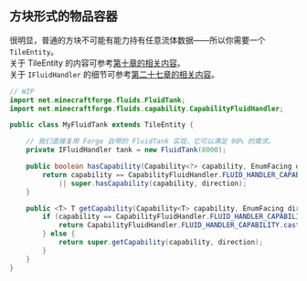 ## 方块形式的物品容器

很明显，普通的方块不可能有能力持有任意流体数据——所以你需要一个 `TileEntity`。  
关于 TileEntity 的内容可参考[第十章的相关内容](../../chapter-10/index.md)。  
关于 `IFluidHandler` 的细节可参考[第二十七章的相关内容](../../chapter-27/built-in/fluid.md)。

```java
// WIP
import net.minecraftforge.fluids.FluidTank;
import net.minecraftforge.fluids.capability.CapabilityFluidHandler;

public class MyFluidTank extends TileEntity {

    // 我们直接复用 Forge 自带的 FluidTank 实现，它可以满足 90% 的需求。
    private IFluidHandler tank = new FluidTank(8000);

    public boolean hasCapability(Capability<?> capability, EnumFacing direction) {
        return capability == CapabilityFluidHandler.FLUID_HANDLER_CAPABILITY
            || super.hasCapability(capability, direction);
    }

    public <T> T getCapability(Capability<T> capability, EnumFacing direction) {
        if (capability == CapabilityFluidHandler.FLUID_HANDLER_CAPABILITY) {
            return CapabilityFluidHandler.FLUID_HANDLER_CAPABILITY.cast(this.tank);
        } else {
            return super.getCapability(capability, direction);
        }
    }
}

```

